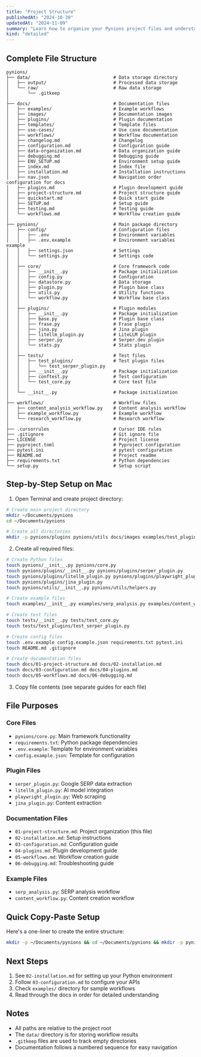 ```yaml
---
title: "Project Structure"
publishedAt: "2024-10-30"
updatedAt: "2024-11-09"
summary: "Learn how to organize your Pynions project files and understand the recommended project structure for building local marketing automation workflows."
kind: "detailed"
---
```


## Complete File Structure

```
pynions/
├── data/                               # Data storage directory
│   ├── output/                         # Processed data storage
│   └── raw/                            # Raw data storage
│       └── .gitkeep
│
├── docs/                               # Documentation files
│   ├── examples/                       # Example workflows
│   ├── images/                         # Documentation images
│   ├── plugins/                        # Plugin documentation
│   ├── templates/                      # Template files
│   ├── use-cases/                      # Use case documentation
│   ├── workflows/                      # Workflow documentation
│   ├── changelog.md                    # Changelog
│   ├── configuration.md                # Configuration guide
│   ├── data-organization.md            # Data organization guide
│   ├── debugging.md                    # Debugging guide
│   ├── ENV_SETUP.md                    # Environment setup guide
│   ├── index.md                        # Index file
│   ├── installation.md                 # Installation instructions
│   ├── nav.json                        # Navigation order configuration for docs
│   ├── plugins.md                      # Plugin development guide
│   ├── project-structure.md            # Project structure guide
│   ├── quickstart.md                   # Quick start guide
│   ├── SETUP.md                        # Setup guide
│   ├── testing.md                      # Testing guide
│   └── workflows.md                    # Workflow creation guide
│
├── pynions/                            # Main package directory
│   ├── config/                         # Configuration files
│   │   ├── .env                        # Environment variables
│   │   ├── .env.example                # Environment variables example
│   │   ├── settings.json               # Settings
│   │   └── settings.py                 # Settings code
│   │
│   ├── core/                           # Core framework code
│   │   ├── __init__.py                 # Package initialization
│   │   ├── config.py                   # Configuration
│   │   ├── datastore.py                # Data storage
│   │   ├── plugin.py                   # Plugin base class
│   │   ├── utils.py                    # Utility functions
│   │   └── workflow.py                 # Workflow base class
│   │
│   ├── plugins/                        # Plugin modules
│   │   ├── __init__.py                 # Package initialization
│   │   ├── base.py                     # Plugin base class
│   │   ├── frase.py                    # Frase plugin
│   │   ├── jina.py                     # Jina plugin
│   │   ├── litellm_plugin.py           # LiteLLM plugin
│   │   ├── serper.py                   # Serper.dev plugin
│   │   └── stats.py                    # Stats plugin
│   │
│   ├── tests/                          # Test files
│   │   ├── test_plugins/               # Test plugin files
│   │   │   └── test_serper_plugin.py
│   │   ├── __init__.py                 # Package initialization
│   │   ├── conftest.py                 # Test configuration
│   │   └── test_core.py                # Core test file
│   │
│   └── __init__.py                     # Package initialization
│
├── workflows/                          # Workflow files
│   ├── content_analysis_workflow.py    # Content analysis workflow
│   ├── example_workflow.py             # Example workflow
│   └── research_workflow.py            # Research workflow
│
├── .cursorrules                        # Cursor IDE rules
├── .gitignore                          # Git ignore file
├── LICENSE                             # Project license
├── pyproject.toml                      # Pyproject configuration
├── pytest.ini                          # pytest configuration
├── README.md                           # Project readme
├── requirements.txt                    # Python dependencies
└── setup.py                            # Setup script
```

## Step-by-Step Setup on Mac

1. Open Terminal and create project directory:

```bash
# Create main project directory
mkdir ~/Documents/pynions
cd ~/Documents/pynions

# Create all directories
mkdir -p pynions/plugins pynions/utils docs/images examples/test_plugins tests/test_plugins data
```

2. Create all required files:

```bash
# Create Python files
touch pynions/__init__.py pynions/core.py
touch pynions/plugins/__init__.py pynions/plugins/serper_plugin.py
touch pynions/plugins/litellm_plugin.py pynions/plugins/playwright_plugin.py
touch pynions/plugins/jina_plugin.py
touch pynions/utils/__init__.py pynions/utils/helpers.py

# Create example files
touch examples/__init__.py examples/serp_analysis.py examples/content_workflow.py

# Create test files
touch tests/__init__.py tests/test_core.py
touch tests/test_plugins/test_serper_plugin.py

# Create config files
touch .env.example config.example.json requirements.txt pytest.ini
touch README.md .gitignore

# Create documentation files
touch docs/01-project-structure.md docs/02-installation.md
touch docs/03-configuration.md docs/04-plugins.md
touch docs/05-workflows.md docs/06-debugging.md
```

3. Copy file contents (see separate guides for each file)

## File Purposes

### Core Files

- `pynions/core.py`: Main framework functionality
- `requirements.txt`: Python package dependencies
- `.env.example`: Template for environment variables
- `config.example.json`: Template for configuration

### Plugin Files

- `serper_plugin.py`: Google SERP data extraction
- `litellm_plugin.py`: AI model integration
- `playwright_plugin.py`: Web scraping
- `jina_plugin.py`: Content extraction

### Documentation Files

- `01-project-structure.md`: Project organization (this file)
- `02-installation.md`: Setup instructions
- `03-configuration.md`: Configuration guide
- `04-plugins.md`: Plugin development guide
- `05-workflows.md`: Workflow creation guide
- `06-debugging.md`: Troubleshooting guide

### Example Files

- `serp_analysis.py`: SERP analysis workflow
- `content_workflow.py`: Content creation workflow

## Quick Copy-Paste Setup

Here's a one-liner to create the entire structure:

```bash
mkdir -p ~/Documents/pynions && cd ~/Documents/pynions && mkdir -p pynions/plugins pynions/utils docs/images examples tests/test_plugins data && touch pynions/__init__.py pynions/core.py pynions/plugins/__init__.py pynions/plugins/{serper,litellm,playwright,jina}_plugin.py pynions/utils/__init__.py pynions/utils/helpers.py examples/__init__.py examples/{serp_analysis,content_workflow}.py tests/__init__.py tests/test_core.py tests/test_plugins/test_serper_plugin.py .env.example config.example.json requirements.txt pytest.ini README.md .gitignore docs/{01-project-structure,02-installation,03-configuration,04-plugins,05-workflows,06-debugging}.md
```

## Next Steps

1. See `02-installation.md` for setting up your Python environment
2. Follow `03-configuration.md` to configure your APIs
3. Check `examples/` directory for sample workflows
4. Read through the docs in order for detailed understanding

## Notes

- All paths are relative to the project root
- The `data/` directory is for storing workflow results
- `.gitkeep` files are used to track empty directories
- Documentation follows a numbered sequence for easy navigation
